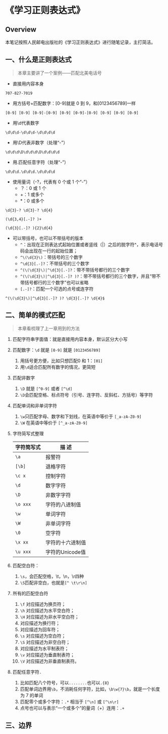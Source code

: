 # 《学习正则表达式》

## Overview

本笔记按照人民邮电出版社的《学习正则表达式》进行随笔记录，主打简洁。

## 一、什么是正则表达式

> 本章主要讲了一个案例——匹配北美电话号

* 直接用内容本身

```
707-827-7019
```

* 用方括号+匹配数字：\[0-9]就是 0 到 9，和\[0123456789]一样

```
[0-9] [0-9] [0-9]-[0-9] [0-9] [0-9]-[0-9] [0-9] [0-9] [0-9]
```

* 用\d代表数字

```
\d\d\d-\d\d\d-\d\d\d\d
```

* 用\D代表非数字（处理“-”）

```
\d\d\d\D\d\d\d\D\d\d\d\d
```

* 用.匹配任意字符（处理“-”）

```
\d\d\d.\d\d\d.\d\d\d\d
```

* 使用量词（-?，代表有 0 个或 1 个“-”）
  * ？：0 或 1 个
  * \+：1 或多个
  * \*：0 或多个

```
\d{3}-? \d{3}-? \d{4}
```

```
(\d{3,4}[.-]? )+
```

```
(\d{3}[.-]? ){2}\d{4}
```

* 可以带括号，也可以不带括号的版本
  * `^`：出现在正则表达式起始位置或者竖线（|）之后的脱字符^，表示电话号码会出现在一行的起始位置；
  * `^\(\d{3}\)`：带括号的三个数字
  * `^\d{3}[.-]?`：不带括号的三个数字
  * `^(\(\d{3}\)|^\d{3}[.-]?`：带不带括号都行的三个数字
  * `^(\(\d{3}\)|^\d{3}[.-]? )?`：带不带括号都行的三个数字，并且“带不带括号都行的三个数字”也可以省略
  * `[.-]​?`：匹配一个可选的点号或连字符

```
^(\(\d{3}\)|^\d{3}[.-]? )? \d{3}[.-]? \d{4}$
```

## 二、简单的模式匹配

> 本章看梳理了上一章用到的方法

1. 匹配字符串字面值：就是直接用内容本身，默认区分大小写
2. 匹配数字：`\d` 就是 `[0-9]` 就是 `[0123456789]`
   1. 用括号更方便，比如只想匹配0 和 1：`[01]`
   2. 用`\d`适合匹配所有数字的情况，更简短
3. 匹配非数字
   1. `\D` 就是 `[^0-9]` 或者 `[^\d]`
   2. `\D`会匹配空格、标点符号（引号、连字符、反斜杠、方括号）等字符
4. 匹配单词和非单词字符
   1. `\w`只匹配字母、数字和下划线，在英语中等价于 `[_a-zA-Z0-9]`
   2. `\W` 在英语中等价于 `[^_a-zA-Z0-9]`
5.  字符简写式整理

    | 字符简写式    | 描 述         |
    | -------- | ----------- |
    | `\a`     | 报警符         |
    | `[\b]`   | 退格字符        |
    | `\c x`   | 控制字符        |
    | `\d`     | 数字字符        |
    | `\D`     | 非数字字符       |
    | `\o xxx` | 字符的八进制值     |
    | `\w`     | 单词字符        |
    | `\W`     | 非单词字符       |
    | `\0`     | 空字符         |
    | `\x xx`  | 字符的十六进制值    |
    | `\u xxx` | 字符的Unicode值 |
6. 匹配空白符：
   1. `\s`，会匹配空格，\t，\n，\r四种
   2. `\S`匹配非空白，也就是`[^ \t\r\n]`
7. 所有的匹配空白符
   1. `\f` 对应描述为换页符；
   2. `\h` 对应描述为水平空白符；
   3. `\H` 对应描述为非水平空白符；
   4. &#x20;对应描述为换行符；
   5. &#x20;对应描述为回车符；
   6. `\s` 对应描述为空白符；
   7. `\S` 对应描述为非空白符；
   8. &#x20;对应描述为水平制表符；
   9. `\v` 对应描述为垂直制表符；
   10. `\V` 对应描述为非垂直制表符。
8. 匹配任意字符`.`
   1. 比如匹配八个符号，可以`........`也可以`.{8}`
   2. 匹配单词边界用`\b`，不消耗任何字符，比如，`\b\w{7}\b`，就是一个长度为 7 的单词
   3. 匹配零个或多个字符：`.*` 相当于 `[^\n]` 或 `[^\n\r]`
   4. 点号也可以与表示“一个或多个”的量词（+）连用：`.+`

## 三、边界
